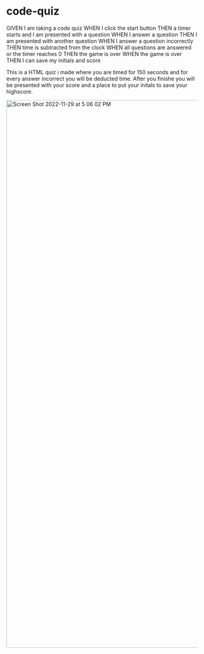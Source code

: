 # code-quiz
GIVEN I am taking a code quiz
WHEN I click the start button
THEN a timer starts and I am presented with a question
WHEN I answer a question
THEN I am presented with another question
WHEN I answer a question incorrectly
THEN time is subtracted from the clock
WHEN all questions are answered or the timer reaches 0
THEN the game is over
WHEN the game is over
THEN I can save my initials and score

This is a HTML quiz i made where you are timed for 150 seconds and for every answer incorrect you will be deducted time. After you finishe you will be presented with your score and a place to put your initals to save your highscore.

<img width="1440" alt="Screen Shot 2022-11-29 at 5 06 02 PM" src="https://user-images.githubusercontent.com/115964908/204675601-ccffd8cf-a828-4abf-8321-8d3f9982c35d.png">
